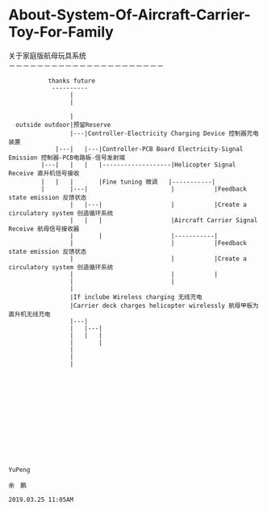 # About-System-Of-Aircraft-Carrier-Toy-For-Family
关于家庭版航母玩具系统</br>
－－－－－－－－－－－－－－－－－－－－－－</br>
      
               thanks future
                ----------
                     |
                     |
               
                     |
      outside outdoor|预留Reserve
                     |---|Controller-Electricity Charging Device 控制器充电装置 
                 |---|   |---|Controller-PCB Board Electricity-Signal Emission 控制器-PCB电路板-信号发射端
             |---|   |   |   |-------------------|Helicopter Signal Receive 直升机信号接收
             |   |   |       |Fine tuning 微调   |-----------|
             |       |---|                       |           |Feedback state emission 反馈状态 
                     |   |---|                   |           |Create a circulatory system 创造循环系统                                
                     |   |   |                   |Aircraft Carrier Signal Receive 航母信号接收器 
                     |       |                   |-----------|
                     |                           |           |Feedback state emission 反馈状态 
                     |                           |           |Create a circulatory system 创造循环系统
                     |                           |           |
                     |                           |
                     |
                     |If inclube Wireless charging 无线充电
                     |Carrier deck charges helicopter wirelessly 航母甲板为直升机无线充电
                     |---|                          
                     |   |---|
                     |   |   |
                     |       |
                     |
                     |
                     |
               
                                                                                                                   
                                                                                                                   
                                                                                                                   
                                                                                                                   
                                                                                                                   
                                                                                                                   
                                                                                                                   
                                                                                                                   
                                                                                                                   
                                                                                                                   
                                                                                                                   
                                                                                                                   
                                                                                                       YuPeng
                                                                                                       余　鹏
                                                                                                2019.03.25 11:05AM
                                                                                                                   
